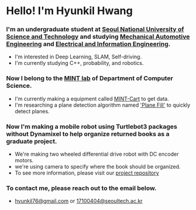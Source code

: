 # Hello! I'm Hyunkil Hwang

### I'm an undergraduate student at [Seoul National University of Science and Technology](https://www.seoultech.ac.kr/index.jsp) and studying [Mechanical Automotive Engineering]() and [Electrical and Information Engineering](https://eie.seoultech.ac.kr/).
- I'm interested in Deep Learning, SLAM, Self-driving.
- I'm currently studying C++, probability, and robotics.


### Now I belong to the [MINT lab](https://mint-lab.github.io/) of Department of Computer Science.
- I'm currently making a equipment called [MINT-Cart](https://github.com/mint-lab/Mint_Cart) to get data.
- I'm researching a plane detection algorithm named ['Plane Fill'](https://github.com/mint-lab/Plane_Fill) to quickly detect planes.

### Now I'm making a mobile robot using Turtlebot3 packages without Dynamixel to help organize returned books as a graduate project.
- We're making two wheeled differential drive robot with DC encoder motors.
- we're using camera to specify where the book should be organized.
- To see more information, please visit our [project repository](https://github.com/jwyeeh-dev/2023_Capstone_Project)

### To contact me, please reach out to the email below.
- hyunkil76@gmail.com or 17100404@seoultech.ac.kr
